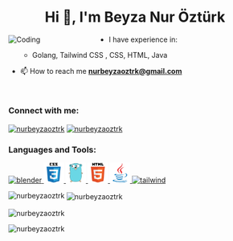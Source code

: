 <h1 align="center">Hi 👋, I'm Beyza Nur Öztürk</h1>
<img align="left" alt="Coding" width="200" margin=30px src="https://cdna.artstation.com/p/assets/images/images/042/631/286/original/bryan-rodriguez-belchibia-1-rightspeed.gif?1635037562">

- I have experience in:
    - Golang, Tailwind CSS , CSS, HTML, Java
    
- 📫 How to reach me **nurbeyzaoztrk@gmail.com**
<br>
<h3 align="left">Connect with me:</h3>
<p align="left">
<a href="https://linkedin.com/in/nurbeyzaoztrk" target="blank"><img align="center" src="https://raw.githubusercontent.com/rahuldkjain/github-profile-readme-generator/master/src/images/icons/Social/linked-in-alt.svg" alt="nurbeyzaoztrk" height="30" width="40" /></a>
<a href="https://instagram.com/nurbeyzaoztrk" target="blank"><img align="center" src="https://raw.githubusercontent.com/rahuldkjain/github-profile-readme-generator/master/src/images/icons/Social/instagram.svg" alt="nurbeyzaoztrk" height="30" width="40" /></a>
</p>

<h3 align="left">Languages and Tools:</h3>
<p align="left"> <a href="https://www.blender.org/" target="_blank" rel="noreferrer"> <img src="https://download.blender.org/branding/community/blender_community_badge_white.svg" alt="blender" width="40" height="40"/> </a> <a href="https://www.w3schools.com/css/" target="_blank" rel="noreferrer"> <img src="https://raw.githubusercontent.com/devicons/devicon/master/icons/css3/css3-original-wordmark.svg" alt="css3" width="40" height="40"/> </a> <a href="https://golang.org" target="_blank" rel="noreferrer"> <img src="https://raw.githubusercontent.com/devicons/devicon/master/icons/go/go-original.svg" alt="go" width="40" height="40"/> </a> <a href="https://www.w3.org/html/" target="_blank" rel="noreferrer"> <img src="https://raw.githubusercontent.com/devicons/devicon/master/icons/html5/html5-original-wordmark.svg" alt="html5" width="40" height="40"/> </a> <a href="https://www.java.com" target="_blank" rel="noreferrer"> <img src="https://raw.githubusercontent.com/devicons/devicon/master/icons/java/java-original.svg" alt="java" width="40" height="40"/> </a> <a href="https://tailwindcss.com/" target="_blank" rel="noreferrer"> <img src="https://www.vectorlogo.zone/logos/tailwindcss/tailwindcss-icon.svg" alt="tailwind" width="40" height="40"/> </a> </p>

<p><img align="left" src="https://github-readme-stats.vercel.app/api/top-langs?username=nurbeyzaoztrk&show_icons=true&locale=en&layout=compact" alt="nurbeyzaoztrk" /></p>

<p>&nbsp;<img align="center" src="https://github-readme-stats.vercel.app/api?username=nurbeyzaoztrk&show_icons=true&locale=en" alt="nurbeyzaoztrk" /></p>

<p><img align="center" src="https://github-readme-streak-stats.herokuapp.com/?user=nurbeyzaoztrk&" alt="nurbeyzaoztrk" /></p>
<p align="left"> <img src="https://komarev.com/ghpvc/?username=nurbeyzaoztrk&label=Profile%20views&color=0e75b6&style=flat" alt="nurbeyzaoztrk" /> </p>
